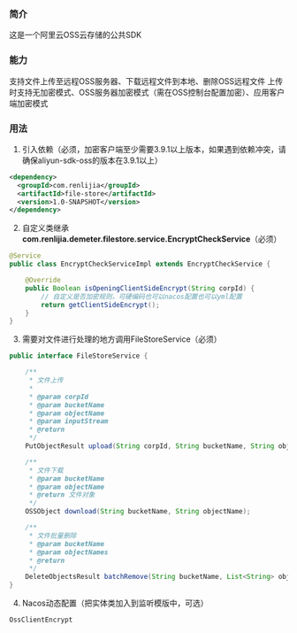### 简介
这是一个阿里云OSS云存储的公共SDK
### 能力
支持文件上传至远程OSS服务器、下载远程文件到本地、删除OSS远程文件
上传时支持无加密模式、OSS服务器加密模式（需在OSS控制台配置加密）、应用客户端加密模式
### 用法

1. 引入依赖（必须，加密客户端至少需要3.9.1以上版本，如果遇到依赖冲突，请确保aliyun-sdk-oss 的版本在3.9.1以上）
```xml
<dependency>
  <groupId>com.renlijia</groupId>
  <artifactId>file-store</artifactId>
  <version>1.0-SNAPSHOT</version>
</dependency>
```

2. 自定义类继承**com.renlijia.demeter.filestore.service .EncryptCheckService**（必须） 
```java
@Service
public class EncryptCheckServiceImpl extends EncryptCheckService {

    @Override
    public Boolean isOpeningClientSideEncrypt(String corpId) {
        // 自定义是否加密规则，可硬编码也可以nacos配置也可以yml配置
        return getClientSideEncrypt();
    }
}
```

3. 需要对文件进行处理的地方调用FileStoreService（必须）
```java
public interface FileStoreService {

    /**
     * 文件上传
     *
     * @param corpId
     * @param bucketName
     * @param objectName
     * @param inputStream
     * @return
     */
    PutObjectResult upload(String corpId, String bucketName, String objectName, InputStream inputStream);

    /**
     * 文件下载
     * @param bucketName
     * @param objectName
     * @return 文件对象
     */
    OSSObject download(String bucketName, String objectName);

    /**
     * 文件批量删除
     * @param bucketName
     * @param objectNames
     * @return
     */
    DeleteObjectsResult batchRemove(String bucketName, List<String> objectNames);
}
```

4. Nacos动态配置（把实体类加入到监听模版中，可选）
```java
OssClientEncrypt
```
